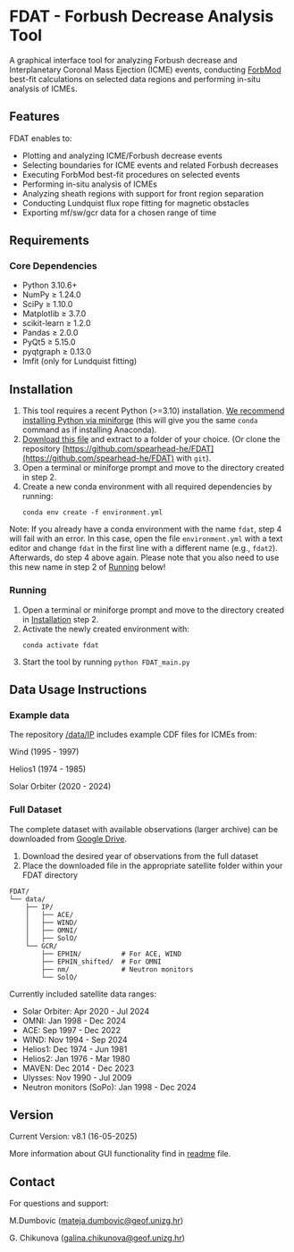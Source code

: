 # FDAT - Forbush Decrease Analysis Tool

A graphical interface tool for analyzing Forbush decrease and Interplanetary Coronal Mass Ejection (ICME) events, conducting [ForbMod](https://dx.doi.org/10.3847/1538-4357/aac2de) best-fit calculations on selected data regions and performing in-situ analysis of ICMEs.

## Features

FDAT enables to:

- Plotting and analyzing ICME/Forbush decrease events
- Selecting boundaries for ICME events and related Forbush decreases
- Executing ForbMod best-fit procedures on selected events
- Performing in-situ analysis of ICMEs
- Analyzing sheath regions with support for front region separation
- Conducting Lundquist flux rope fitting for magnetic obstacles
- Exporting mf/sw/gcr data for a chosen range of time

## Requirements

### Core Dependencies
- Python 3.10.6+
- NumPy ≥ 1.24.0
- SciPy ≥ 1.10.0
- Matplotlib ≥ 3.7.0
- scikit-learn ≥ 1.2.0
- Pandas ≥ 2.0.0
- PyQt5 ≥ 5.15.0
- pyqtgraph ≥ 0.13.0
- lmfit (only for Lundquist fitting)

## Installation

1. This tool requires a recent Python (>=3.10) installation. [We recommend installing Python via miniforge](https://conda-forge.org/download/) (this will give you the same `conda` command as if installing Anaconda).
2. [Download this file](https://github.com/spearhead-he/FDAT/archive/refs/heads/main.zip) and extract to a folder of your choice. (Or clone the repository [https://github.com/spearhead-he/FDAT](https://github.com/spearhead-he/FDAT) with `git`).
3. Open a terminal or miniforge prompt and move to the directory created in step 2.
4. Create a new conda environment with all required dependencies by running:
   ```
   conda env create -f environment.yml
   ```

Note: If you already have a conda environment with the name `fdat`, step 4 will fail with an error. In this case, open the file `environment.yml` with a text editor and change `fdat` in the first line with a different name (e.g., `fdat2`). Afterwards, do step 4 above again. Please note that you also need to use this new name in step 2 of [Running](https://github.com/jgieseler/FDAT#running) below! 

### Running

1. Open a terminal or miniforge prompt and move to the directory created in [Installation](https://github.com/jgieseler/FDAT#installation) step 2.
2. Activate the newly created environment with:
   ```
   conda activate fdat
   ```
3. Start the tool by running `python FDAT_main.py`


## Data Usage Instructions
### Example data
The repository [/data/IP](https://github.com/spearhead-he/FDAT/tree/main/data/IP) includes example CDF files for ICMEs from:

Wind (1995 - 1997)

Helios1 (1974 - 1985)

Solar Orbiter (2020 - 2024)

### Full Dataset
The complete dataset with available observations (larger archive) can be downloaded from [Google Drive](https://drive.google.com/drive/folders/1qkgmmhZjM6j2k7IeIFOxNSm9oydV_Yse?usp=drive_link).

1. Download the desired year of observations from the full dataset
2. Place the downloaded file in the appropriate satellite folder within your FDAT directory

```
FDAT/
└── data/
    ├── IP/
    │   ├── ACE/
    │   ├── WIND/
    │   ├── OMNI/
    │   ├── SolO/
    └── GCR/
        ├── EPHIN/          # For ACE, WIND
        ├── EPHIN_shifted/  # For OMNI
        ├── nm/             # Neutron monitors
        └── SolO/

```        

Currently included satellite data ranges:
- Solar Orbiter: Apr 2020 - Jul 2024
- OMNI: Jan 1998 - Dec 2024
- ACE: Sep 1997 - Dec 2022
- WIND: Nov 1994 - Sep 2024
- Helios1: Dec 1974 - Jun 1981
- Helios2: Jan 1976 - Mar 1980
- MAVEN: Dec 2014 - Dec 2023
- Ulysses: Nov 1990 - Jul 2009
- Neutron monitors (SoPo): Jan 1998 - Dec 2024
        
## Version

Current Version: v8.1 (16-05-2025)

More information about GUI functionality find in [readme](https://github.com/spearhead-he/FDAT/tree/main/FDAT_readme.txt) file.

## Contact

For questions and support:  

M.Dumbovic (mateja.dumbovic@geof.unizg.hr)

G. Chikunova (galina.chikunova@geof.unizg.hr)

